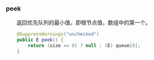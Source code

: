 ### peek
　　返回优先队列的最小值，即根节点值，数组中的第一个。

```java
    @SuppressWarnings("unchecked")
    public E peek() {
        return (size == 0) ? null : (E) queue[0];
    }
```